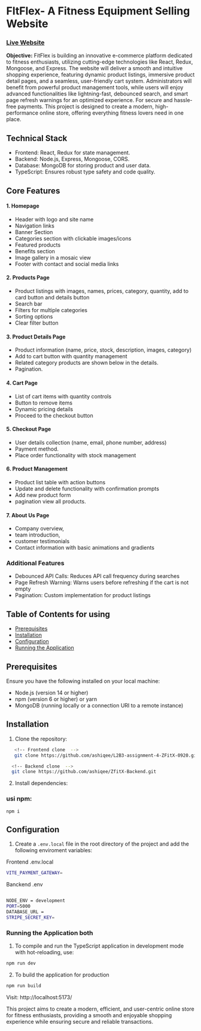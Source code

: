 # FltFlex- A Fitness Equipment Selling Website
###   [Live Website](https://fitflex-equipment-selling.netlify.app)
<!--
### **Submission : (Please check my submissions:)**

- Frontend Live Link: [Live Website](https://fitflex-equipment-selling.netlify.app)
- Backend Live Link: [Backend Link](https://fit-flex-server-ochre.vercel.app/)
- GitHub Repository URL (Frontend): https://github.com/ashiqee/L2B3-assignment-4-ZFitX-0920
- GitHub Repository URL (Backend): https://github.com/ashiqee/ZfitX-Backend
-->

**Objective:**  FitFlex is building an innovative e-commerce platform dedicated to fitness enthusiasts, utilizing cutting-edge technologies like React, Redux, Mongoose, and Express. The website will deliver a smooth and intuitive shopping experience, featuring dynamic product listings, immersive product detail pages, and a seamless, user-friendly cart system. Administrators will benefit from powerful product management tools, while users will enjoy advanced functionalities like lightning-fast, debounced search, and smart page refresh warnings for an optimized experience. For secure and hassle-free payments. This project is designed to create a modern, high-performance online store, offering everything fitness lovers need in one place.

## Technical Stack
- Frontend: React, Redux for state management.
- Backend: Node.js, Express, Mongoose, CORS.
- Database: MongoDB for storing product and user data.
- TypeScript: Ensures robust type safety and code quality.

## Core Features
#### 1. Homepage
- Header with logo and site name
- Navigation links
- Banner Section
- Categories section with clickable images/icons
- Featured products
- Benefits section
- Image gallery in a mosaic view
- Footer with contact and social media links

#### 2. Products Page

- Product listings with images, names, prices, category, quantity, add to card button and details button
- Search bar
- Filters for multiple categories
- Sorting options
- Clear filter button

#### 3. Product Details Page

- Product information (name, price, stock, description, images, category)
- Add to cart button with quantity management
- Related category products are shown below in the details.
- Pagination. 

#### 4. Cart Page
- List of cart items with quantity controls
- Button to remove items
- Dynamic pricing details
- Proceed to the checkout button

#### 5. Checkout Page

- User details collection (name, email, phone number, address)
- Payment method.
- Place order functionality with stock management

#### 6. Product Management
- Product list table with action buttons
- Update and delete functionality with confirmation prompts
- Add new product form
- pagination view all products.

#### 7. About Us Page
- Company overview, 
- team introduction,
- customer testimonials
- Contact information with basic animations and gradients

<!---
#### 8. Order Management
 - Order list table with order details
   ---->

### Additional Features
- Debounced API Calls: Reduces API call frequency during searches
- Page Refresh Warning: Warns users before refreshing if the cart is not empty
- Pagination: Custom implementation for product listings


## Table of Contents for using

- [Prerequisites](#prerequisites)
- [Installation](#installation)
- [Configuration](#configuration)
- [Running the Application](#running-the-application)


## Prerequisites

Ensure you have the following installed on your local machine:

- Node.js (version 14 or higher)
- npm (version 6 or higher) or yarn
- MongoDB (running locally or a connection URI to a remote instance)

## Installation

1. Clone the repository:

```bash
   <!-- Frontend clone  -->
   git clone https://github.com/ashiqee/L2B3-assignment-4-ZFitX-0920.git
```

 ```bash
   <!-- Backend clone  -->
   git clone https://github.com/ashiqee/ZfitX-Backend.git
```


2. Install dependencies:

### usi npm:

```tsc
npm i
```

## Configuration

1. Create a `.env.local` file in the root directory of the project and add the following enviroment variables:


Frontend .env.local
```bash
VITE_PAYMENT_GATEWAY=
```

Banckend .env
```bash

NODE_ENV = development
PORT=5000
DATABASE_URL = 
STRIPE_SECRET_KEY=
```

### Running the Application both

1. To compile and run the TypeScript application in development mode with hot-reloading, use:

```bash
npm run dev
```

2. To build the application for production

```bash
npm run build
```

Visit: http://localhost:5173/

This project aims to create a modern, efficient, and user-centric online store for fitness enthusiasts, providing a smooth and enjoyable shopping experience while ensuring secure and reliable transactions.
